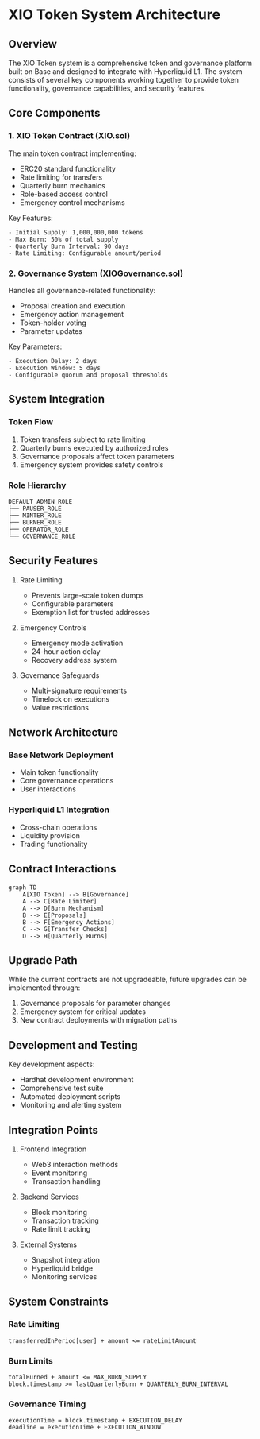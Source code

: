 # XIO Token System Architecture

## Overview

The XIO Token system is a comprehensive token and governance platform built on Base and designed to integrate with Hyperliquid L1. The system consists of several key components working together to provide token functionality, governance capabilities, and security features.

## Core Components

### 1. XIO Token Contract (XIO.sol)

The main token contract implementing:
- ERC20 standard functionality
- Rate limiting for transfers
- Quarterly burn mechanics
- Role-based access control
- Emergency control mechanisms

Key Features:
```solidity
- Initial Supply: 1,000,000,000 tokens
- Max Burn: 50% of total supply
- Quarterly Burn Interval: 90 days
- Rate Limiting: Configurable amount/period
```

### 2. Governance System (XIOGovernance.sol)

Handles all governance-related functionality:
- Proposal creation and execution
- Emergency action management
- Token-holder voting
- Parameter updates

Key Parameters:
```solidity
- Execution Delay: 2 days
- Execution Window: 5 days
- Configurable quorum and proposal thresholds
```

## System Integration

### Token Flow
1. Token transfers subject to rate limiting
2. Quarterly burns executed by authorized roles
3. Governance proposals affect token parameters
4. Emergency system provides safety controls

### Role Hierarchy
```
DEFAULT_ADMIN_ROLE
├── PAUSER_ROLE
├── MINTER_ROLE
├── BURNER_ROLE
├── OPERATOR_ROLE
└── GOVERNANCE_ROLE
```

## Security Features

1. Rate Limiting
   - Prevents large-scale token dumps
   - Configurable parameters
   - Exemption list for trusted addresses

2. Emergency Controls
   - Emergency mode activation
   - 24-hour action delay
   - Recovery address system

3. Governance Safeguards
   - Multi-signature requirements
   - Timelock on executions
   - Value restrictions

## Network Architecture

### Base Network Deployment
- Main token functionality
- Core governance operations
- User interactions

### Hyperliquid L1 Integration
- Cross-chain operations
- Liquidity provision
- Trading functionality

## Contract Interactions

```mermaid
graph TD
    A[XIO Token] --> B[Governance]
    A --> C[Rate Limiter]
    A --> D[Burn Mechanism]
    B --> E[Proposals]
    B --> F[Emergency Actions]
    C --> G[Transfer Checks]
    D --> H[Quarterly Burns]
```

## Upgrade Path

While the current contracts are not upgradeable, future upgrades can be implemented through:
1. Governance proposals for parameter changes
2. Emergency system for critical updates
3. New contract deployments with migration paths

## Development and Testing

Key development aspects:
- Hardhat development environment
- Comprehensive test suite
- Automated deployment scripts
- Monitoring and alerting system

## Integration Points

1. Frontend Integration
   - Web3 interaction methods
   - Event monitoring
   - Transaction handling

2. Backend Services
   - Block monitoring
   - Transaction tracking
   - Rate limit tracking

3. External Systems
   - Snapshot integration
   - Hyperliquid bridge
   - Monitoring services

## System Constraints

### Rate Limiting
```solidity
transferredInPeriod[user] + amount <= rateLimitAmount
```

### Burn Limits
```solidity
totalBurned + amount <= MAX_BURN_SUPPLY
block.timestamp >= lastQuarterlyBurn + QUARTERLY_BURN_INTERVAL
```

### Governance Timing
```solidity
executionTime = block.timestamp + EXECUTION_DELAY
deadline = executionTime + EXECUTION_WINDOW
```